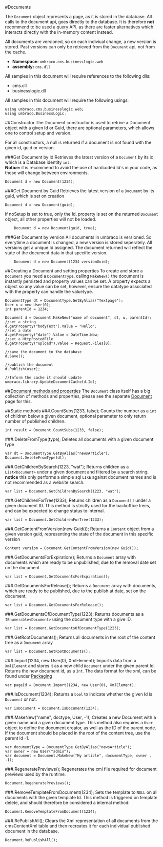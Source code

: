 #Documents

The `Document` object represents a page, as it is stored in the database. All calls to the document api, goes directly to the database. It is therefore **not** recommend to be used a query API, as there are faster alternatives which interacts directly with the in-memory content instead.

All documents are versioned, so on each indiviual change, a new version is stored. Past versions can only be retrieved from the `Document` api, not from the cache. 

 * **Namespace:** `umbraco.cms.businesslogic.web` 
 * **assembly:** `cms.dll`
 

All samples in this document will require references to the following dlls:

* cms.dll
* businesslogic.dll

All samples in this document will require the following usings:
	
	using umbraco.cms.businesslogic.web;
	using umbraco.BusinessLogic;

##Constructor
The Document constructor is used to retrive a Document object with a given Id or Guid, there are optional parameters, which allows one to control setup and version.

For all constructors, a null is returned if a document is not found with the given id, guid or version.

###Get Document by Id
Retrieves the latest version of a `Document` by its id, which is a Database identity `int`.  
**Notice:** it is recommend to avoid the use of hardcoded Id's in your code, as these will change between environments.

	Document d = new Document(1234); 

###Get Document by Guid
Retrieves the latest version of a `Document` by its guid, which is set on creation 

	Document d = new Document(guid); 

if noSetup is set to true, only the Id, property is set on the returned `Document` object, all other properties will not be loaded.
	
		Document d = new Document(guid, true); 
	 
###Get Document by version
All documents in umbraco is versioned. So everytime a document is changed, a new version is stored seperately. All versions get a unique Id assigned. The document returned will reflect the state of the document data in that specific version.

	
		Document d = new Document(1234 versionGuid);

##Creating a Document and setting properties
To create and store a `Document` you need a `DocumentType`, calling `MakeNew()` the document is instantly persisted and property values can be set. A property expects a object so any value can be set, however, ensure the datatype associated with the property can handle the valuetype.
	
	DocumentType dt = DocumentType.GetByAlias("Textpage");
	User u = new User(0);
	int parentId = 1234;
	
	Document d = Document.MakeNew("name of document", dt, u, parentId); 
	//set a string
	d.getProperty("bodyText").Value = "Hello";
	//set a date
	d.getProperty("date").Value = DateTime.Now;
	//set a HttpPostedFile 
	d.getProperty("upload").Value = Request.Files[0];
	
	//save the document to the database
	d.Save();
	
	//publish the document
	d.Publish(user);
	
	//Inform the cache it should update
	umbraco.library.UpdateDocumentCache(d.Id);
	
##[Document methods and properties](document.md) 
The `Document` class itself has a big collection of methods and properties, please see the separate [Document](document.md) page for this.


##Static methods
###.CountSubs(1233, false);
Counts the number as a `int` of children below a given document, optional parameter to only return number of published children.

	int result = Document.CountSubs(1233, false);

###.DeleteFromType(type);
Deletes all documents with a given document type

	var dt = DocumentType.GetByAlias("newsArticle");
	Document.DeleteFromType(dt);

###.GetChildrenBySearch(1223, "wat");
Returns children as a `List<Document>` under a given document and filtered by a search string. **notice** this only performs a simple sql `LIKE` against document names and is not recommended as a website search. 

	var list = Document.GetChildrenBySearch(1223, "wat"); 

###.GetChildrenForTree(1233);
Returns children as a `Document[]` under a given document ID. This method is strictly used for the backoffice trees, and can be expected to change status to internal.

	var list = Document.GetChildrenForTree(1233);

###.GetContentFromVersion(new Guid());
Returns a `Content` object from a given version guid, representing the state of the document in this specific version

	Content version = Document.GetContentFromVersion(new Guid());		

###.GetDocumentsForExpiration();
Returns a `Document` array with documents which are ready to be unpublished, due to the removal date set on the document

	var list = Document.GetDocumentsForExpiration();	

###.GetDocumentsForRelease();
Returns a `Document` array with documents, which are ready to be published, due to the publish at date, set on the document.	

	var list = Document.GetDocumentsForRelease();

###.GetDocumentsOfDocumentType(1223);
Returns documents as a `IEnumerable<Document>` using the document type with a give ID. 
	
	var list = Document.GetDocumentsOfDocumentType(1223);

###.GetRootDocuments();
Returns all documents in the root of the content tree as a `Document` array

	var list = Document.GetRootDocuments();

###.Import(1234, new User(0), XmlElement);
Imports data from a `XmlElement` and stores it as a new child `Document`  under the given parent Id. Returns the new document id, as a `Int`. The data format for the xml, can be found under [Packaging](../Packaging/index.md)

	var pageId = Document.Import(1234, new User(0), XmlElement);


###.IsDocument(1234);
Returns a `bool` to indicate whether the given Id is `Document` or not.

	var isDocument = Document.IsDocument(1234);
	
###.MakeNew("name", doctype, User, -1);
Creates a new Document with a given name and a given document type. This method also requires a `User` object to define the document creator, as well as the ID of the parent node. If the document should be placed in the root of the content tree, use the parent Id -1.

	var documentType = DocumentType.GetByAlias("newsArticle");
	var owner = new User("admin");
	var document = Document.MakeNew("My article", documentType, owner , -1); 

###.RegeneratePreviews();
Regenerates the xml file required for document previews used by the runtime. 

	Document.RegeneratePreviews();

###.RemoveTemplateFromDocument(1234);
Sets the template to `NULL` on all documents with the given template Id. This method is triggered on template delete, and should therefore be considered a internal method.

	Document.RemoveTemplateFromDocument(1234); 

###.RePublishAll();
Clears the Xml representation of all documents from the cmsContentXml table and then recreates it for each individual published document in the database.

	Document.RePublishAll();        
